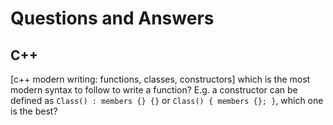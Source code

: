 # Questions and Answers

## C++

[c++ modern writing: functions, classes, constructors] which is the most modern syntax to follow to write a function? E.g. a constructor can be defined as `Class() : members {} {}` or `Class() { members {}; }`, which one is the best?